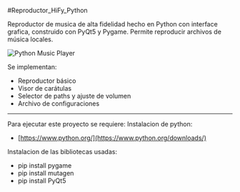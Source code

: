 #Reproductor_HiFy_Python

Reproductor de musica de alta fidelidad hecho en Python con interface grafica, construido con PyQt5 y Pygame. Permite reproducir archivos de música locales.

![Python Music Player](https://github.com/Gonz007/Rar/blob/main/Python_music_player.png)

Se implementan:

- Reproductor básico
- Visor de carátulas
- Selector de paths y ajuste de volumen
- Archivo de configuraciones
---

Para ejecutar este proyecto se requiere:
Instalacion de python:
- [https://www.python.org/](https://www.python.org/downloads/)

Instalacion de las bibliotecas usadas:
- pip install pygame
- pip install mutagen
- pip install PyQt5
